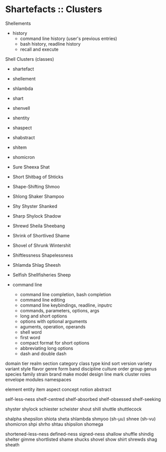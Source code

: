 # Shartefacts :: Clusters

Shellements
- history
  - command line history (user's previous entries)
  - bash history, readline history
  - recall and execute




Shell Clusters (classes)
- shartefact
- shellement
- shlambda
- shart
- shenvell
- shentity
- shaspect
- shabstract
- shitem
- shomicron

- Sure Sheexa Shat
- Short Shitbag of Shticks
- Shape-Shifting Shmoo
- Shlong Shaker Shampoo
- Shy Shyster Shanked
- Sharp Shylock Shadow
- Shrewd Sheila Sheebang
- Shrink of Shortlived Shame
- Shovel of Shrunk Wintershit
- Shiftlessness Shapelessness
- Shlamda Shlag Sheesh
- Selfish Shellfisheries Sheep


- command line
  - command line completion, bash completion
  - command line editing
  - command line keybindings, readline, inputrc
  - commands, parameters, options, args
  - long and short options
  - options with optional arguments
  - aguments, operation, operands
  - shell word
  - first word
  - compact format for short options
  - abbreviating long options
  - dash and double dash



domain tier realm section
category class
type kind sort
version variety variant
style flavor genre form
band 
discipline
culture
order group
genus species family strain
brand make model design
line mark cluster 
roles
envelope modules namespaces


element entity item
aspect concept notion abstract



self-less-ness
shelf-centred
shelf-absorbed
shelf-obsessed
shelf-seeking

shyster
shylock
schiester
scheister
shout
shill
shuttle
shuttlecock

shalpha
shepsilon
shiota
sheta
shlambda
shmyoo (sh-μυ)
shnee (sh-νυ)
shomicron
shpi
shrho
shtau
shipsilon
shomega

shortened-less-ness
defined-ness
signed-ness
shallow shuffle 
shindig shelter gimme
shortlisted shame
shucks shovel show
shirt
shrewds
shag
sheath
